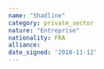 ```yaml
---
name: "Shadline"
category: private_sector
nature: "Entreprise"
nationality: FRA
alliance: 
date_signed: '2018-11-12'
---
```

    